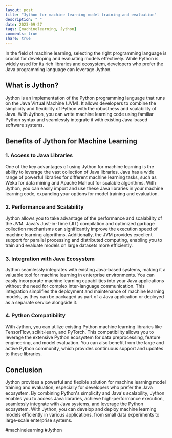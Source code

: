 ```yaml
---
layout: post
title: "Jython for machine learning model training and evaluation"
description: " "
date: 2023-09-27
tags: [machinelearning, Jython]
comments: true
share: true
---
```


In the field of machine learning, selecting the right programming language is crucial for developing and evaluating models effectively. While Python is widely used for its rich libraries and ecosystem, developers who prefer the Java programming language can leverage Jython.

## What is Jython?

Jython is an implementation of the Python programming language that runs on the Java Virtual Machine (JVM). It allows developers to combine the simplicity and flexibility of Python with the robustness and scalability of Java. With Jython, you can write machine learning code using familiar Python syntax and seamlessly integrate it with existing Java-based software systems.

## Benefits of Jython for Machine Learning

### 1. Access to Java Libraries

One of the key advantages of using Jython for machine learning is the ability to leverage the vast collection of Java libraries. Java has a wide range of powerful libraries for different machine learning tasks, such as Weka for data mining and Apache Mahout for scalable algorithms. With Jython, you can easily import and use these Java libraries in your machine learning code, expanding your options for model training and evaluation.

### 2. Performance and Scalability

Jython allows you to take advantage of the performance and scalability of the JVM. Java's Just-in-Time (JIT) compilation and optimized garbage collection mechanisms can significantly improve the execution speed of machine learning algorithms. Additionally, the JVM provides excellent support for parallel processing and distributed computing, enabling you to train and evaluate models on large datasets more efficiently.

### 3. Integration with Java Ecosystem

Jython seamlessly integrates with existing Java-based systems, making it a valuable tool for machine learning in enterprise environments. You can easily incorporate machine learning capabilities into your Java applications without the need for complex inter-language communication. This integration simplifies the deployment and maintenance of machine learning models, as they can be packaged as part of a Java application or deployed as a separate service alongside it.

### 4. Python Compatibility

With Jython, you can utilize existing Python machine learning libraries like TensorFlow, scikit-learn, and PyTorch. This compatibility allows you to leverage the extensive Python ecosystem for data preprocessing, feature engineering, and model evaluation. You can also benefit from the large and active Python community, which provides continuous support and updates to these libraries.

## Conclusion

Jython provides a powerful and flexible solution for machine learning model training and evaluation, especially for developers who prefer the Java ecosystem. By combining Python's simplicity and Java's scalability, Jython enables you to access Java libraries, achieve high-performance execution, seamlessly integrate with Java systems, and leverage the Python ecosystem. With Jython, you can develop and deploy machine learning models efficiently in various applications, from small data experiments to large-scale enterprise systems.

#machinelearning #Jython